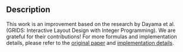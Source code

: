 ## Description

This work is an improvement based on the research by Dayama et al. (GRIDS: Interactive Layout Design with Integer Programming). We are grateful for their contributions! For more formulas and implementation details, please refer to the [original paper](https://doi.org/10.1145/3313831.3376553) and [implementation details](https://userinterfaces.aalto.fi/grids).